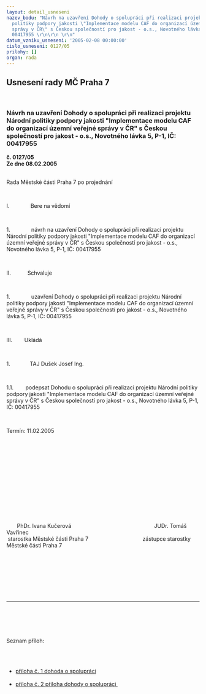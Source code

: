 ```yaml
---
layout: detail_usneseni
nazev_bodu: "Návrh na uzavření Dohody o spolupráci při realizaci projektu Národní
  politiky podpory jakosti \"Implementace modelu CAF do organizací územní veřejné
  správy v ČR\" s Českou společností pro jakost - o.s., Novotného lávka 5, P-1, IČ:
  00417955 \r\n\r\n \r\n"
datum_vzniku_usneseni: '2005-02-08 00:00:00'
cislo_usneseni: 0127/05
prilohy: []
organ: rada
---
```

<div id="ucUsn_pList" class="usn">
	<span><h2>Usnesení rady MČ Praha 7 </h2>
<br></span><div class="standBody">
<span><h3>Návrh na uzavření Dohody o spolupráci při realizaci projektu Národní politiky podpory jakosti "Implementace modelu CAF do organizací územní veřejné správy v ČR" s Českou společností pro jakost - o.s., Novotného lávka 5, P-1, IČ: 00417955 

 
</h3></span><div class="center">
		<strong>č. 0127/05</strong><br>
	</div>
<div class="center">
		<strong>Ze dne 08.02.2005</strong><br><br>
	</div>
<p><span>Rada Městské části Praha 7 po projednání<?xml:namespace prefix = o ns = "urn:schemas-microsoft-com:office:office" /><p></p></span></p>
<br><p><span>I.<span>              </span></span>Bere na vědomí</p>
<br><p><span>1.<span>              </span></span>návrh na uzavření Dohody o spolupráci při realizaci projektu Národní politiky podpory jakosti "Implementace modelu CAF do organizací územní veřejné správy v ČR" s Českou společností pro jakost - o.s., Novotného lávka 5, P-1, IČ: 00417955 </p>
<br><p><span>II.<span>           </span></span>Schvaluje</p>
<br><p><span>1.<span>              </span></span>uzavření Dohody o spolupráci při realizaci projektu Národní politiky podpory jakosti "Implementace modelu CAF do organizací územní veřejné správy v ČR" s Českou společností pro jakost - o.s., Novotného lávka 5, P-1, IČ: 00417955</p>
<br><p><span>III.<span>        </span></span>Ukládá</p>
<br><p><span>1.<span>             </span></span>TAJ Dušek Josef Ing.</p>
<br><p><span>1.1.<span>        </span></span>podepsat Dohodu o spolupráci při realizaci projektu Národní politiky podpory jakosti "Implementace modelu CAF do organizací územní veřejné správy v ČR" s Českou společností pro jakost - o.s., Novotného lávka 5, P-1, IČ: 00417955 </p>
<br><p>Termín: 11.02.2005</p>
<br><p align="left"><span><p> </p></span></p>
<br><p><span><p> </p></span></p>
<br><p><span><p> </p></span></p>
<br><p><span><span>   </span><span>    </span>PhDr. Ivana Kučerová<span>                                         </span><span>              </span>JUDr. Tomáš Vavřinec <br><span> </span>starostka Městské části Praha 7<span>                                 </span><span>   </span>zástupce starostky Městské části Praha 7</span><p> </p></p>
<br><p><br></p>
<p></p>
<br><hr>
<br><br><p></p>
<br><p>Seznam příloh:</p>
<br><ul>
<br><li border><a href="http://www.praha7.cz/zdroj.aspx?typ=4&amp;Id=2690&amp;sh=648366718">příloha č. 1 dohoda o spolupráci</a></li>
<br><li border><a href="http://www.praha7.cz/zdroj.aspx?typ=4&amp;Id=2691&amp;sh=947512094">příloha č. 2 příloha dohody o spolupráci </a></li>
</ul>
</div>
</div>